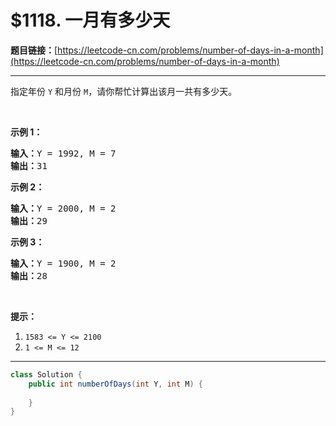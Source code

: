 # $1118. 一月有多少天

**题目链接：**[https://leetcode-cn.com/problems/number-of-days-in-a-month](https://leetcode-cn.com/problems/number-of-days-in-a-month)

---

<div class="content__1Y2H">
 <div class="notranslate">
  <p>指定年份&nbsp;<code>Y</code> 和月份&nbsp;<code>M</code>，请你帮忙计算出该月一共有多少天。</p> 
  <p>&nbsp;</p> 
  <p><strong>示例 1：</strong></p> 
  <pre class="language-text"><strong>输入：</strong>Y = 1992, M = 7
<strong>输出：</strong>31
</pre> 
  <p><strong>示例 2：</strong></p> 
  <pre class="language-text"><strong>输入：</strong>Y = 2000, M = 2
<strong>输出：</strong>29
</pre> 
  <p><strong>示例 3：</strong></p> 
  <pre class="language-text"><strong>输入：</strong>Y = 1900, M = 2
<strong>输出：</strong>28
</pre> 
  <p>&nbsp;</p> 
  <p><strong>提示：</strong></p> 
  <ol> 
   <li><code>1583 &lt;= Y &lt;= 2100</code></li> 
   <li><code>1 &lt;= M &lt;= 12</code></li> 
  </ol> 
 </div>
</div>

---

```java
class Solution {
    public int numberOfDays(int Y, int M) {
        
    }
}
```